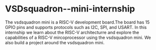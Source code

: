 # VSDsquadron--mini-internship
The vsdsquadron mini is a RISC-V development board.The board has 15 GPIO pins and supports protocols such as I2C, SPI, and USART. In this internship we learn about the RISC-V architecturre and explore the capabilities of a RISC-V mircoprocessor using the vsdsquadron mini. We also build a project around the vsdsquadron mini.

